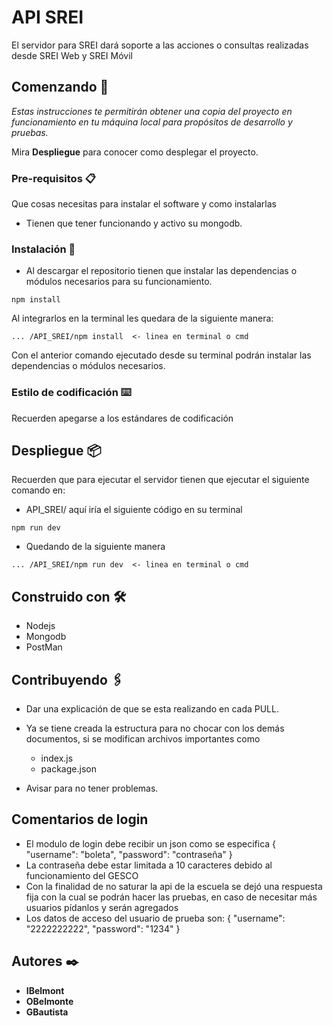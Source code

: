 # API SREI

El servidor para SREI dará soporte a las acciones o consultas realizadas desde SREI Web y SREI Móvil

## Comenzando 🚀

_Estas instrucciones te permitirán obtener una copia del proyecto en funcionamiento en tu máquina local para propósitos de desarrollo y pruebas._

Mira **Despliegue** para conocer como desplegar el proyecto.


### Pre-requisitos 📋

Que cosas necesitas para instalar el software y como instalarlas

* Tienen que tener funcionando y activo su mongodb.


### Instalación 🔧

* Al descargar el repositorio tienen que instalar las dependencias o módulos necesarios para su funcionamiento.

```
npm install
```

Al integrarlos en la terminal les quedara de la siguiente manera:

```
... /API_SREI/npm install  <- linea en terminal o cmd
```
Con el anterior comando ejecutado desde su terminal podrán instalar las dependencias o módulos necesarios.

### Estilo de codificación ⌨️

Recuerden apegarse a los estándares de codificación

## Despliegue 📦

Recuerden que para ejecutar el servidor tienen que ejecutar el siguiente comando en:
* API_SREI/ aquí iría el siguiente código en su terminal

```
npm run dev
```
* Quedando de la siguiente manera

```
... /API_SREI/npm run dev  <- linea en terminal o cmd
```

## Construido con 🛠️

* Nodejs
* Mongodb
* PostMan

## Contribuyendo 🖇️

* Dar una explicación de que se esta realizando en cada PULL.
* Ya se tiene creada la estructura para no chocar con los demás documentos, si se modifican archivos importantes como
  * index.js
  * package.json

* Avisar para no tener problemas.

## Comentarios de login
* El modulo de login debe recibir un json como se especifica
    {
        "username": "boleta",
        "password": "contraseña"
    }
* La contraseña debe estar limitada a 10 caracteres debido al funcionamiento del GESCO
* Con la finalidad de no saturar la api de la escuela se dejó una respuesta fija con la cual se podrán hacer las pruebas, en caso de necesitar más usuarios pídanlos y serán agregados
* Los datos de acceso del usuario de prueba son:
    {
        "username": "2222222222",
        "password": "1234"
    }

## Autores ✒️

* **IBelmont**
* **OBelmonte**
* **GBautista**
